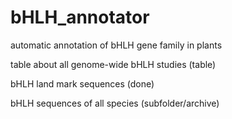 # bHLH_annotator
automatic annotation of bHLH gene family in plants



table about all genome-wide bHLH studies (table)


bHLH land mark sequences (done)

bHLH sequences of all species (subfolder/archive)

